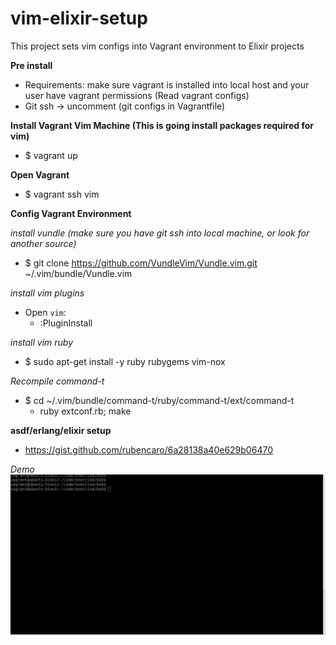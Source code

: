 # vim-elixir-setup
This project sets vim configs into Vagrant environment to Elixir projects

**Pre install**
 - Requirements: make sure vagrant is installed into local host and your user have vagrant permissions (Read vagrant configs)
 - Git ssh -> uncomment (git configs in Vagrantfile)

**Install Vagrant Vim Machine (This is going install packages required for vim)**
 - $ vagrant up
 
**Open Vagrant** 
 - $ vagrant ssh vim

**Config Vagrant Environment**

*install vundle (make sure you have git ssh into local machine, or look for another source)* 
 - $ git clone https://github.com/VundleVim/Vundle.vim.git ~/.vim/bundle/Vundle.vim

*install vim plugins* 
 - Open `vim`: 
   - :PluginInstall

*install vim ruby*
 - $ sudo apt-get install -y ruby rubygems vim-nox

*Recompile command-t*
 - $ cd ~/.vim/bundle/command-t/ruby/command-t/ext/command-t
   - ruby extconf.rb; make

**asdf/erlang/elixir setup**
 - https://gist.github.com/rubencaro/6a28138a40e629b06470
 
*Demo*  
 ![](vim_user.gif)
